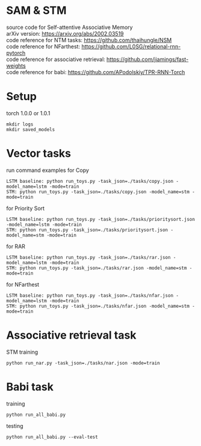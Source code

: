 # SAM & STM
source code for Self-attentive Associative Memory  
arXiv version: https://arxiv.org/abs/2002.03519  
code reference for NTM tasks: https://github.com/thaihungle/NSM  
code reference for NFarthest: https://github.com/L0SG/relational-rnn-pytorch    
code reference for associative retrieval: https://github.com/jiamings/fast-weights  
code reference for babi: https://github.com/APodolskiy/TPR-RNN-Torch

# Setup  
torch 1.0.0 or 1.0.1
```
mkdir logs
mkdir saved_models
```

# Vector tasks
run command examples for Copy
``` 
LSTM baseline: python run_toys.py -task_json=./tasks/copy.json -model_name=lstm -mode=train
STM: python run_toys.py -task_json=./tasks/copy.json -model_name=stm -mode=train
```
for Priority Sort 
``` 
LSTM baseline: python run_toys.py -task_json=./tasks/prioritysort.json -model_name=lstm -mode=train
STM: python run_toys.py -task_json=./tasks/prioritysort.json -model_name=stm -mode=train
```
for RAR 
``` 
LSTM baseline: python run_toys.py -task_json=./tasks/rar.json -model_name=lstm -mode=train
STM: python run_toys.py -task_json=./tasks/rar.json -model_name=stm -mode=train
```
for NFarthest 
``` 
LSTM baseline: python run_toys.py -task_json=./tasks/nfar.json -model_name=lstm -mode=train
STM: python run_toys.py -task_json=./tasks/nfar.json -model_name=stm -mode=train
```

# Associative retrieval task
STM training  
``` 
python run_nar.py -task_json=./tasks/nar.json -mode=train
```

# Babi task
training
```
python run_all_babi.py 
```
testing
```
python run_all_babi.py --eval-test
```